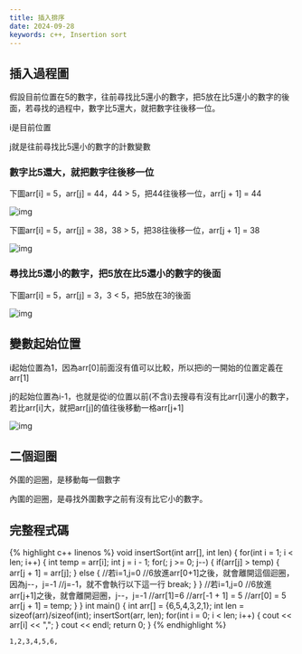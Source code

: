 ```yaml
---
title: 插入排序
date: 2024-09-28
keywords: c++, Insertion sort
---
```


## 插入過程圖

假設目前位置在5的數字，往前尋找比5還小的數字，把5放在比5還小的數字的後面，若尋找的過程中，數字比5還大，就把數字往後移一位。

i是目前位置

j就是往前尋找比5還小的數字的計數變數

### 數字比5還大，就把數字往後移一位

下圖arr[i] = 5，arr[j] = 44，44 > 5，把44往後移一位，arr[j + 1] = 44

![img]({{site.imgurl}}/dataStruct/insertSort1.jpg)  

下圖arr[i] = 5，arr[j] = 38，38 > 5，把38往後移一位，arr[j + 1] = 38

![img]({{site.imgurl}}/dataStruct/insertSort2.jpg)  

### 尋找比5還小的數字，把5放在比5還小的數字的後面

下圖arr[i] = 5，arr[j] = 3，3 < 5，把5放在3的後面

![img]({{site.imgurl}}/dataStruct/insertSort3.jpg) 

## 變數起始位置

i起始位置為1，因為arr[0]前面沒有值可以比較，所以把i的一開始的位置定義在arr[1]

j的起始位置為i-1，也就是從i的位置以前(不含i)去搜尋有沒有比arr[i]還小的數字，若比arr[i]大，就把arr[j]的值往後移動一格arr[j+1]

![img]({{site.imgurl}}/dataStruct/insertSort4.jpg) 

## 二個迴圈

外圍的迴圈，是移動每一個數字

內圍的迴圈，是尋找外圍數字之前有沒有比它小的數字。

## 完整程式碼
{% highlight c++ linenos %}
void insertSort(int arr[], int len) {
  for(int i = 1; i < len; i++) {
    int temp = arr[i];
    int j = i - 1;
    for(; j >= 0; j--) {
      if(arr[j] > temp) {
        arr[j + 1] = arr[j];
      } else {
        //若i=1,j=0
        //6放進arr[0+1]之後，就會離開這個迴圈，因為j--，j=-1
        //j=-1，就不會執行以下這一行
        break;
      }
    }
    //若i=1,j=0
    //6放進arr[j+1]之後，就會離開迴圈，j--，j=-1
    //arr[1]=6
    //arr[-1 + 1] = 5
    //arr[0] = 5
    arr[j + 1] = temp;
  }
}
int main() {
  int arr[] = {6,5,4,3,2,1};
  int len = sizeof(arr)/sizeof(int);
  insertSort(arr, len);
  for(int i = 0; i < len; i++) {
    cout << arr[i] << ",";
  }
  cout << endl;
  return 0;
}
{% endhighlight %}
```
1,2,3,4,5,6,
```
